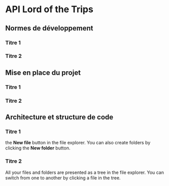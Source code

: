 # API Lord of the Trips

## Normes de développement

### Titre 1


### Titre 2



## Mise en place du projet

### Titre 1


### Titre 2


## Architecture et structure de code

### Titre 1

the **New file** button in the file explorer. You can also create folders by clicking the **New folder** button.

### Titre 2

All your files and folders are presented as a tree in the file explorer. You can switch from one to another by clicking a file in the tree.
